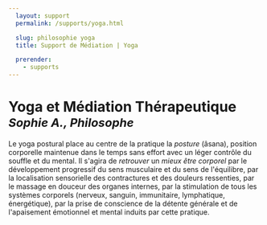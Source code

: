 ```yaml
---
  layout: support
  permalink: /supports/yoga.html

  slug: philosophie yoga
  title: Support de Médiation | Yoga

  prerender:
    - supports
---
```


# Yoga et Médiation Thérapeutique <br/><small><em>Sophie A., Philosophe</em></small>

Le yoga postural place au centre de la pratique la _posture_ (âsana), position
corporelle maintenue dans le temps sans effort avec un léger contrôle du souffle
et du mental. Il s'agira de _retrouver_ un _mieux être corporel_ par le développement
progressif du sens musculaire et du sens de l'équilibre, par la localisation
sensorielle des contractures et des douleurs ressenties, par le massage en douceur
des organes internes, par la stimulation de tous les systèmes corporels
(nerveux, sanguin, immunitaire, lymphatique, énergétique), par la prise de conscience
de la détente générale et de l'apaisement émotionnel et mental induits par cette
pratique.
